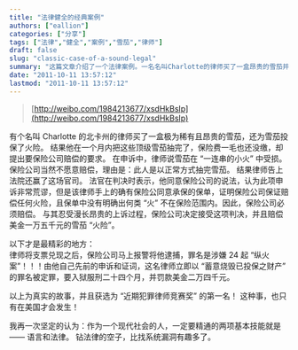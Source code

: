 ```yaml
---
title: "法律健全的经典案例"
authors: ["eallion"]
categories: ["分享"]
tags: ["法律","健全","案例","雪茄","律师"]
draft: false
slug: "classic-case-of-a-sound-legal"
summary: "这篇文章介绍了一个法律案例。一名名叫Charlotte的律师买了一盒昂贵的雪茄并为其投保火险。律师在一个月内将雪茄抽完后要求保险公司赔偿。保险公司拒绝赔偿，但律师通过法院判决迫使保险公司支付了15000美元的赔偿。然而，保险公司报警将律师逮捕，指控他有24起纵火案。律师因此被判刑24个月，并罚款24000美元。这个故事被选为最佳犯罪律师竞赛奖的第一名。"
date: "2011-10-11 13:57:12"
lastmod: "2011-10-11 13:57:12"
---
```


> [http://weibo.com/1984213677/xsdHkBsIp](http://weibo.com/1984213677/xsdHkBsIp)

  有个名叫 Charlotte 的北卡州的律师买了一盒极为稀有且昂贵的雪茄，还为雪茄投保了火险。
  结果他在一个月内把这些顶级雪茄抽完了，保险费一毛也还没缴，却提出要保险公司赔偿的要求。
  在申诉中，律师说雪茄在 “一连串的小火” 中受损。
  保险公司当然不愿意赔偿，理由是：此人是以正常方式抽完雪茄。
  结果律师告上法院还赢了这场官司。
  法官在判决时表示，他同意保险公司的说法，认为此项申诉非常荒谬，但是该律师手上的确有保险公同意承保的保单，证明保险公司保证赔偿任何火险，且保单中没有明确出何类 “火” 不在保险范围内。因此，保险公司必须赔偿。
  与其忍受漫长昂贵的上诉过程，保险公司决定接受这项判决，并且赔偿美金一万五千元的雪茄 “火险”。

  以下才是最精彩的地方：  
  律师将支票兑现之后，保险公司马上报警将他逮捕，罪名是涉嫌 24 起 “纵火案”！！！由他自己先前的申诉和证词，这名律师立即以 “蓄意烧毁已投保之财产” 的罪名被定罪，要入狱服刑二十四个月，并罚款美金二万四千元。

  以上为真实的故事，并且获选为 “近期犯罪律师竞赛奖” 的第一名！
  这种事，也只有在美国才会发生！

  我再一次坚定的认为：作为一个现代社会的人，一定要精通的两项基本技能就是 —— 语言和法律。
  钻法律的空子，比找系统漏洞有趣多了。
